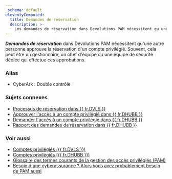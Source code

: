 ```yaml
---
_schema: default
eleventyComputed:
  title: Demandes de réservation
  description: >-
    Les demandes de réservation dans Devolutions PAM nécessitent qu'une autre personne approuve la réservation d'un compte privilégié.
---
```

***Demandes de réservation*** dans Devolutions PAM nécessitent qu'une autre personne approuve la réservation d'un compte privilégié. Souvent, cela peut être un gestionnaire, un chef d'équipe ou une équipe de sécurité dédiée qui effectue ces approbations.

### Alias

* CyberArk : Double contrôle

### Sujets connexes

* [Processus de réservation dans {{ fr.DVLS }}](/pam/server/checkout-process/)
* [Approuver l'accès à un compte privilégié dans {{ fr.DHUBB }}](/pam/hub/privileged-accounts/approve-access-privileged-account/)
* [Demander l'accès à un compte privilégié dans {{ fr.DHUBB }}](/pam/hub/privileged-accounts/request-access-privileged-account/)
* [Rapport des demandes de réservation dans {{ fr.DHUBB }}](/pam/hub/privileged-access-reports/check-out-requests/)

### Voir aussi

* [Comptes privilégiés ({{ fr.DVLS }})](/pam/server/accounts/)
* [Comptes privilégiés ({{ fr.DHUBB }})](/pam/hub/privileged-accounts/)
* [Glossaire des termes courants de la gestion des accès privilégiés (PAM)](https://blog.devolutions.net/2021/01/glossary-of-common-privileged-access-management-pam-terms/)
* [Besoin d'une cyberassurance ? Alors vous avez probablement besoin de PAM aussi](https://blog.devolutions.net/2023/10/need-cybersecurity-insurance-then-you-probably-need-pam-too/)
